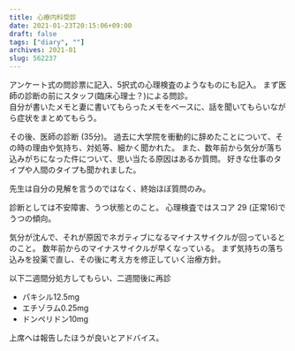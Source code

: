 ```yaml
---
title: 心療内科受診
date: 2021-01-23T20:15:06+09:00
draft: false
tags: ["diary", ""]
archives: 2021-01
slug: 562237
---
```

アンケート式の問診票に記入、5択式の心理検査のようなものにも記入。
まず医師の診断の前にスタッフ(臨床心理士？)による問診。  
自分が書いたメモと妻に書いてもらったメモをベースに、話を聞いてもらいながら症状をまとめてもらう。

その後、医師の診断 (35分)。
過去に大学院を衝動的に辞めたことについて、その時の理由や気持ち、対処等、細かく聞かれた。
また、数年前から気分が落ち込みがちになった件について、思い当たる原因はあるか質問。
好きな仕事のタイプや人間のタイプも聞かれました。

先生は自分の見解を言うのではなく、終始ほぼ質問のみ。

診断としては不安障害、うつ状態とのこと。
心理検査ではスコア 29 (正常16)でうつの傾向。

気分が沈んで、それが原因でネガティブになるマイナスサイクルが回っているとのこと。
数年前からのマイナスサイクルが早くなっている。
まず気持ちの落ち込みを投薬で直し、その後に考え方を修正していく治療方針。

以下二週間分処方してもらい、二週間後に再診
- パキシル12.5mg
- エチゾラム0.25mg
- ドンペリドン10mg


上席へは報告したほうが良いとアドバイス。